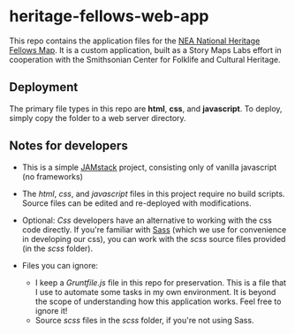 # heritage-fellows-web-app

This repo contains the application files for the [NEA National Heritage Fellows Map](https://storymaps.esri.com/stories/2017/heritage-fellows/map.html).  It is a custom application, built as a Story Maps Labs effort in cooperation with the Smithsonian Center for Folklife and Cultural Heritage.  

## Deployment

The primary file types in this repo are **html**, **css**, and **javascript**.  To deploy, simply copy the folder to a web server directory.

## Notes for developers

* This is a simple [JAMstack](https://jamstack.org/) project, consisting only of vanilla javascript (no frameworks)

* The *html*, *css*, and *javascript* files in this project require no build scripts.  Source files can be edited and re-deployed with modifications.

* Optional: *Css* developers have an alternative to working with the css code directly. If you're familiar with [Sass](https://sass-lang.com/) (which we use for convenience in developing our css), you can work with the *scss* source files provided (in the *scss* folder).
	
* Files you can ignore:
	* I keep a *Gruntfile.js* file in this repo for preservation.  This is a file that I use to automate some tasks in my own environment.  It is beyond the scope of understanding how this application works.  Feel free to ignore it!
	* Source *scss* files in the *scss* folder, if you're not using Sass.
